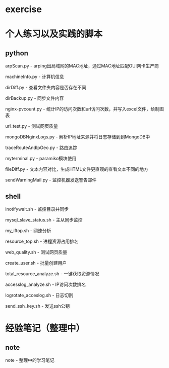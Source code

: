 # exercise
# 个人练习以及实践的脚本

## python

arpScan.py - arping出局域网的MAC地址，通过MAC地址匹配OUI网卡生产商

machineInfo.py - 计算机信息

dirDiff.py - 查看文件夹内容是否存在不同

dirBackup.py - 同步文件内容

nginx-pvcount.py - 统计IP的访问次数和url访问次数，并写入excel文件，绘制图表

url_test.py - 测试网页质量

mongoDBNginxLogs.py - 解析IP地址来源并将日志存储到到MongoDB中

traceRouteAndIpGeo.py - 路由追踪

myterminal.py - paramiko模块使用

fileDiff.py - 文本内容对比，生成HTML文件更直观的查看文本不同的地方

sendWarningMail.py - 监控机器发送警告邮件

## shell

inotifywait.sh - 监控目录并同步

mysql_slave_status.sh - 主从同步监控

my_iftop.sh - 网速分析

resource_top.sh - 进程资源占用排名

web_quality.sh - 测试网页质量

create_user.sh - 批量创建用户

total_resource_analyze.sh - 一键获取资源情况

accesslog_analyze.sh - IP访问次数排名

logrotate_acceslog.sh - 日志切割

send_ssh_key.sh - 发送ssh公钥

# 经验笔记（整理中）

## note
note - 整理中的学习笔记
